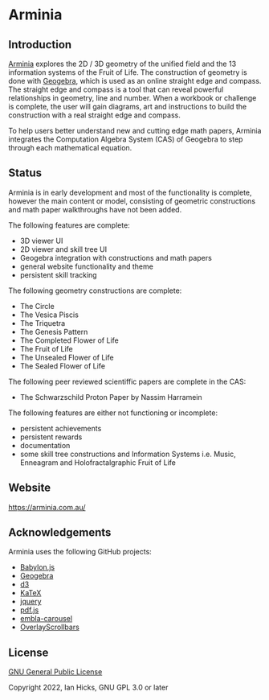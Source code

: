 # Arminia

## Introduction

[Arminia](https://arminia.com.au/) explores the 2D / 3D geometry of the unified field and the 13 information systems of the Fruit of Life. The construction of geometry is done with [Geogebra](https://www.geogebra.org/), which is used as an online straight edge and compass. The straight edge and compass is a tool that can reveal powerful relationships in geometry, line and number. When a workbook or challenge is complete, the user will gain diagrams, art and instructions to build the construction with a real straight edge and compass.

To help users better understand new and cutting edge math papers, Arminia integrates the Computation Algebra System (CAS) of Geogebra to step through each mathematical equation.

## Status

Arminia is in early development and most of the functionality is complete, however the main content or model, consisting of geometric constructions and math paper walkthroughs have not been added. 

The following features are complete:
- 3D viewer UI
- 2D viewer and skill tree UI
- Geogebra integration with constructions and math papers
- general website functionality and theme
- persistent skill tracking

The following geometry constructions are complete:
- The Circle 
- The Vesica Piscis
- The Triquetra
- The Genesis Pattern
- The Completed Flower of Life
- The Fruit of Life
- The Unsealed Flower of Life
- The Sealed Flower of Life

The following peer reviewed scientiffic papers are complete in the CAS:
- The Schwarzschild Proton Paper by Nassim Harramein

The following features are either not functioning or incomplete:
- persistent achievements
- persistent rewards
- documentation
- some skill tree constructions and Information Systems i.e. Music, Enneagram and Holofractalgraphic Fruit of Life

## Website

https://arminia.com.au/

## Acknowledgements

Arminia uses the following GitHub projects:
- [Babylon.js](https://github.com/BabylonJS)
- [Geogebra](https://github.com/geogebra/geogebra)
- [d3](https://github.com/d3/d3)
- [KaTeX](https://github.com/KaTeX/KaTeX)
- [jquery](https://github.com/jquery/jquery)
- [pdf.js](https://github.com/mozilla/pdf.js/)
- [embla-carousel](https://github.com/davidjerleke/embla-carousel)
- [OverlayScrollbars](https://github.com/KingSora/OverlayScrollbars)


## License

[GNU General Public License](http://www.gnu.org/licenses/)

Copyright 2022, Ian Hicks, GNU GPL 3.0 or later



